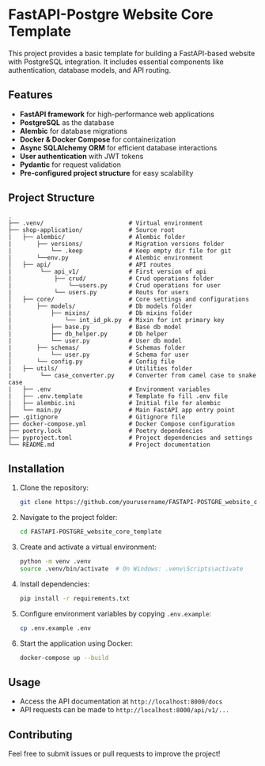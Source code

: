 # FastAPI-Postgre Website Core Template

This project provides a basic template for building a FastAPI-based website with PostgreSQL integration. It includes essential components like authentication, database models, and API routing.

## Features

* **FastAPI framework** for high-performance web applications
* **PostgreSQL** as the database
* **Alembic** for database migrations
* **Docker & Docker Compose** for containerization
* **Async SQLAlchemy ORM** for efficient database interactions
* **User authentication** with JWT tokens
* **Pydantic** for request validation
* **Pre-configured project structure** for easy scalability

## Project Structure

```
.
├── .venv/                        # Virtual environment
├── shop-application/             # Source root
|   ├── alembic/                  # Alembic folder
|       ├── versions/             # Migration versions folder
|           └── .keep             # Keep empty dir file for git
|       └──env.py                 # Alembic environment
│   ├── api/                      # API routes
|        └── api_v1/              # First version of api
|            ├── crud/            # Crud operations folder
|                └──users.py      # Crud operations for user
|            └── users.py         # Routs for users
│   ├── core/                     # Core settings and configurations
|       ├── models/               # Db models folder
|           ├── mixins/           # Db mixins folder
|               └── int_id_pk.py  # Mixin for int primary key
|           ├── base.py           # Base db model
|           ├── db_helper.py      # Db helper
|           └── user.py           # User db model
|       ├── schemas/              # Schemas folder
|           └── user.py           # Schema for user
|       └── config.py             # Config file
|   ├── utils/                    # Utilities folder
|        └── case_converter.py    # Converter from camel case to snake case
|   ├── .env                      # Environment variables
|   ├── .env.template             # Template fo fill .env file
|   ├── alembic.ini               # Initial file for alembic
│   └── main.py                   # Main FastAPI app entry point
├── .gitignore                    # Gitignore file
├── docker-compose.yml            # Docker Compose configuration
├── poetry.lock                   # Poetry dependencies
├── pyproject.toml                # Project dependencies and settings
└── README.md                     # Project documentation

```

## Installation

1. Clone the repository:
   ```sh
   git clone https://github.com/yourusername/FASTAPI-POSTGRE_website_core_template.git
   ```
2. Navigate to the project folder:
   ```sh
   cd FASTAPI-POSTGRE_website_core_template
   ```
3. Create and activate a virtual environment:
   ```sh
   python -m venv .venv
   source .venv/bin/activate  # On Windows: .venv\Scripts\activate
   ```
4. Install dependencies:
   ```sh
   pip install -r requirements.txt
   ```
5. Configure environment variables by copying `.env.example`:
   ```sh
   cp .env.example .env
   ```
6. Start the application using Docker:
   ```sh
   docker-compose up --build
   ```

## Usage

* Access the API documentation at `http://localhost:8000/docs`
* API requests can be made to `http://localhost:8000/api/v1/...`

## Contributing

Feel free to submit issues or pull requests to improve the project!

